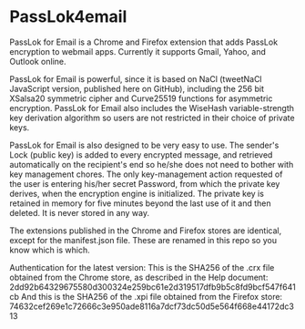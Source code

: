 # PassLok4email
PassLok for Email is a Chrome and Firefox extension that adds PassLok encryption to webmail apps. Currently it supports Gmail, Yahoo, and Outlook online.

PassLok for Email is powerful, since it is based on NaCl (tweetNaCl JavaScript version, published here on GitHub), including the 256 bit XSalsa20 symmetric cipher and Curve25519 functions for asymmetric encryption. PassLok for Email also includes the WiseHash variable-strength key derivation algorithm so users are not restricted in their choice of private keys.

PassLok for Email is also designed to be very easy to use. The sender's Lock (public key) is added to every encrypted message, and retrieved automatically on the recipient's end so he/she does not need to bother with key management chores. The only key-management action requested of the user is entering his/her secret Password, from which the private key derives, when the encryption engine is initialized. The private key is retained in memory for five minutes beyond the last use of it and then deleted. It is never stored in any way.

The extensions published in the Chrome and Firefox stores are identical, except for the manifest.json file. These are renamed in this repo so you know which is which.

Authentication for the latest version:
This is the SHA256 of the .crx file obtained from the Chrome store, as described in the Help document: 2dd92b64329675580d300324e259bc61e2d319517dfb9b5c8fd9bcf547f641cb
And this is the SHA256 of the .xpi file obtained from the Firefox store: 74632cef269e1c72666c3e950ade8116a7dcf73dc50d5e564f668e44172dc313
